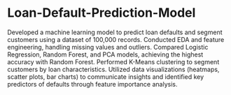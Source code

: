 # Loan-Default-Prediction-Model
Developed a machine learning model to predict loan defaults and segment customers using a dataset of 100,000 records. Conducted EDA and feature engineering, handling missing values and outliers. Compared Logistic Regression, Random Forest, and PCA models, achieving the highest accuracy with Random Forest. Performed K-Means clustering to segment customers by loan characteristics. Utilized data visualizations (heatmaps, scatter plots, bar charts) to communicate insights and identified key predictors of defaults through feature importance analysis.
